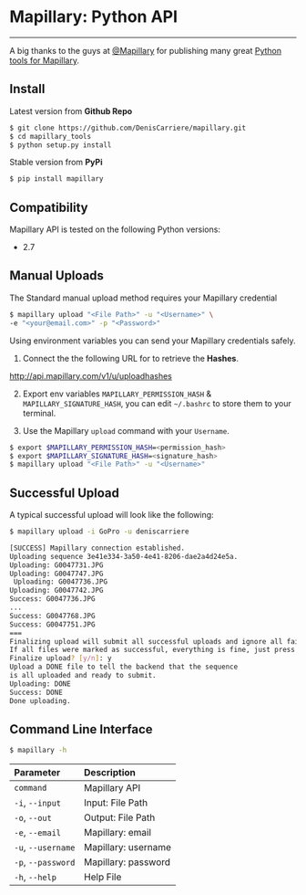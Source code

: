 # Mapillary: Python API

***

A big thanks to the guys at [@Mapillary] for publishing many great [Python tools for Mapillary].

## Install

Latest version from **Github Repo**

```bash
$ git clone https://github.com/DenisCarriere/mapillary.git
$ cd mapillary_tools
$ python setup.py install
```

Stable version from **PyPi**

```bash
$ pip install mapillary
```


## Compatibility

Mapillary API is tested on the following Python versions:

- 2.7

## Manual Uploads

The Standard manual upload method requires your Mapillary credential

```bash
$ mapillary upload "<File Path>" -u "<Username>" \
-e "<your@email.com>" -p "<Password>"
```

Using environment variables you can send your Mapillary credentials safely.

1. Connect the the following URL for to retrieve the **Hashes**.

 http://api.mapillary.com/v1/u/uploadhashes

2. Export env variables `MAPILLARY_PERMISSION_HASH` & `MAPILLARY_SIGNATURE_HASH`, you can edit `~/.bashrc` to store them to your terminal.

3. Use the Mapillary `upload` command with your `Username`.

```bash
$ export $MAPILLARY_PERMISSION_HASH=<permission_hash>
$ export $MAPILLARY_SIGNATURE_HASH=<signature_hash>
$ mapillary upload "<File Path>" -u "<Username>"
```

## Successful Upload

A typical successful upload will look like the following:

```bash
$ mapillary upload -i GoPro -u deniscarriere

[SUCCESS] Mapillary connection established.
Uploading sequence 3e41e334-3a50-4e41-8206-dae2a4d24e5a.
Uploading: G0047731.JPG
Uploading: G0047747.JPG
 Uploading: G0047736.JPG
Uploading: G0047742.JPG
Success: G0047736.JPG
...
Success: G0047768.JPG
Success: G0047751.JPG
===
Finalizing upload will submit all successful uploads and ignore all failed.
If all files were marked as successful, everything is fine, just press 'y'.
Finalize upload? [y/n]: y
Upload a DONE file to tell the backend that the sequence 
is all uploaded and ready to submit.
Uploading: DONE
Success: DONE
Done uploading.
```

## Command Line Interface

```bash
$ mapillary -h
```

|    Parameter       |     Description     |
|:-------------------|:--------------------|
| `command`          | Mapillary API       |
| `-i`, `--input`    | Input: File Path    |
| `-o`, `--out`      | Output: File Path   |
| `-e`, `--email`    | Mapillary: email    |
| `-u`, `--username` | Mapillary: username |
| `-p`, `--password` | Mapillary: password |
| `-h`, `--help`     | Help File           |

[Python tools for Mapillary]: https://github.com/mapillary/mapillary_tools/tree/master/python
[@Mapillary]: https://twitter.com/mapillary